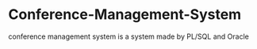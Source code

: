 # Conference-Management-System
conference management system is a system made by PL/SQL and Oracle
  
 
